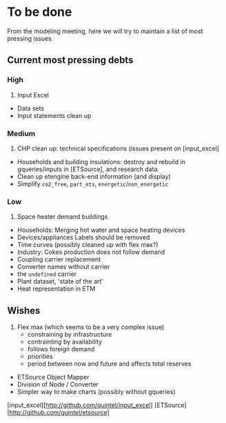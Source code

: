 # To be done

From the modeling meeting, here we will try to maintain a list of most pressing
issues.

## Current most pressing debts

### High

1. Input Excel
* Data sets
* Input statements clean up

### Medium

1. CHP clean up: technical specifications (issues present on [input_excel]
* Households and building insulations: destroy and rebuild in gqueries/inputs
   in [ETSource], and research data.
* Clean up etengine back-end information (and display)
* Simplify `co2_free`, `part_ets`, `energetic`/`non_energetic`

### Low

1. Space heater demand buildings
* Households: Merging hot water and space heating devices 
* Devices/appliances Labels should be removed
* Time curves (possibly cleaned up with flex max?)
* Industry: Cokes production does not follow demand
* Coupling carrier replacement
* Converter names without carrier
* the `undefined` carrier
* Plant dataset, 'state of the art'
* Heat representation in ETM


## Wishes

1. Flex max (which seems to be a very complex issue)
   * constraining by infrastructure
   * contrainting by availability
   * follows foreign demand
   * priorities
   * period between now and future and affects total reserves
* ETSource Object Mapper
* Division of Node / Converter
* Simpler way to make charts (possibly without gqueries)

[input_excel][http://github.com/quintel/input_excel]
[ETSource][http://github.com/quintel/etsource]
